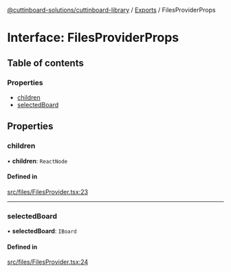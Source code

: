 [@cuttinboard-solutions/cuttinboard-library](../README.md) / [Exports](../modules.md) / FilesProviderProps

# Interface: FilesProviderProps

## Table of contents

### Properties

- [children](FilesProviderProps.md#children)
- [selectedBoard](FilesProviderProps.md#selectedboard)

## Properties

### children

• **children**: `ReactNode`

#### Defined in

[src/files/FilesProvider.tsx:23](https://github.com/Cuttinboard-Solutions/Cuttinboard-Library/blob/97c340c/src/files/FilesProvider.tsx#L23)

___

### selectedBoard

• **selectedBoard**: `IBoard`

#### Defined in

[src/files/FilesProvider.tsx:24](https://github.com/Cuttinboard-Solutions/Cuttinboard-Library/blob/97c340c/src/files/FilesProvider.tsx#L24)
